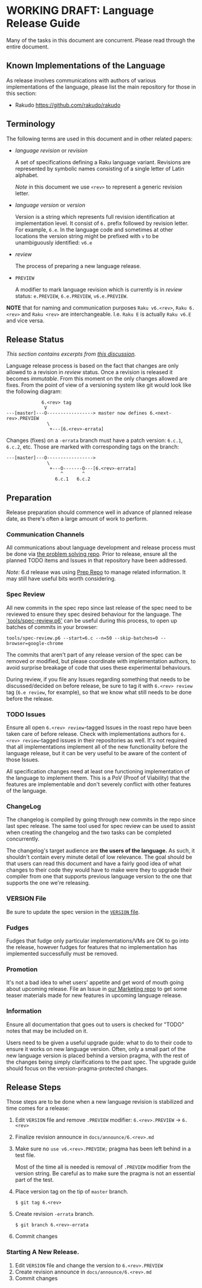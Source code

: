 # WORKING DRAFT: Language Release Guide

Many of the tasks in this document are concurrent. Please read through the entire document.

## Known Implementations of the Language

As release involves communications with authors of various implementations of the language,
please list the main repository for those in this section:

* Rakudo https://github.com/rakudo/rakudo

## Terminology

The following terms are used in this document and in other related papers:

- _language revision_ or _revision_

  A set of specifications defining a Raku language variant. Revisions are represented by symbolic names consisting of
  a single letter of Latin alphabet.

  _Note_ in this document we use `<rev>` to represent a generic revision letter.

- _language version_ or _version_

  Version is a string which represents full revision identification at implementation level. It consist of `6.` prefix
  followed by revision letter. For example, `6.e`. In the language code and sometimes at other locations the version
  string might be prefixed with `v` to be unambiguously identified: `v6.e`

- _review_

   The process of preparing a new language release.

- `PREVIEW`

   A modifier to mark language revision which is currently is in _review_ status: `e.PREVIEW`, `6.e.PREVIEW`,
   `v6.e.PREVIEW`.

**NOTE** that for naming and communication purposes `Raku v6.<rev>`, `Raku 6.<rev>` and `Raku <rev>` are
interchangeable. I.e. `Raku E` is actually `Raku v6.E` and vice versa.

## Release Status

_This section contains excerpts from [this discussion](https://github.com/perl6/problem-solving/issues/31)._

Language release process is based on the fact that changes are only allowed to a revision in _review_ status. Once a
revision is released it becomes _immutable_. From this moment on the only changes allowed are fixes. From the point of
view of a versioning system like git would look like the following diagram:

```
             6.<rev> tag
              V
---[master]---O-----------------> master now defines 6.<next-rev>.PREVIEW
               \
                +---[6.<rev>-errata]
```

Changes (fixes) on a `-errata` branch must have a patch version: `6.c.1`, `6.c.2`, etc. Those are marked with
corresponding tags on the branch:

```
---[master]---O----------------->
               \
                +---O-------O---[6.<rev>-errata]
                    ^       ^
                  6.c.1   6.c.2
```

## Preparation

Release preparation should commence well in advance of planned release date, as there's often a large amount of work to
perform.

### Communication Channels

All communications about language development and release process must be done via
[the problem solving repo](https://github.com/perl6/problem-solving). Prior to release, ensure
all the planned TODO items and Issues in that repository have been addressed.

_Note:_ 6.d release was using [Prep Repo](https://github.com/perl6/6.d-prep) to manage related
information. It may still have useful bits worth considering.

### Spec Review

All new commits in the spec repo since last release of the spec need to be reviewed to ensure
they spec desired behaviour for the language. The [`tools/spec-review.p6'](tools/spec-review.p6)
can be useful during this process, to open up batches of commits in your browser:

    tools/spec-review.p6 --start=6.c --n=50 --skip-batches=0 --browser=google-chrome

The commits that aren't part of any release version of the spec can be removed or modified, but
please coordinate with implementation authors, to avoid surprise breakage of code that uses these
experimental behaviours.

During review, if you file any Issues regarding something that needs to be discussed/decided on before release, be sure
to tag it with `6.<rev> review` tag (`6.e review`, for example), so that we know what still needs to be done before the
release.

### TODO Issues

Ensure all open `6.<rev> review`-tagged Issues in the roast repo have been taken care of before release.
Check with implementations authors for `6.<rev> review`-tagged issues in their repositories as well.
It's not required that all implementations implement all of the new functionality before the
language release, but it can be very useful to be aware of the content of those Issues.

All specification changes need at least one functioning implementation of the language to
implement them. This is a PoV (Proof of Viability) that the features are implementable and don't
severely conflict with other features of the language.

### ChangeLog

The changelog is compiled by going through new commits in the repo since last spec release.
The same tool used for spec review can be used to assist when creating the changelog and the two
tasks can be completed concurrently.

The changelog's target audience are **the users of the language.** As such, it shouldn't contain
every minute detail of low relevance. The goal should be that users can read this document and
have a fairly good idea of what changes to their code they would have to make were they to upgrade
their compiler from one that supports previous language version to the one that supports the
one we're releasing.

### VERSION File

Be sure to update the spec version in the [`VERSION` file](https://github.com/perl6/roast/blob/master/VERSION).

### Fudges

Fudges that fudge only particular implementations/VMs are OK to go into the release, however
fudges for features that no implementation has implemented successfully must be removed.

### Promotion

It's not a bad idea to whet users' appetite and get word of mouth going about upcoming release.
File an Issue in [our Marketing repo](https://github.com/perl6/marketing) to get some teaser
materials made for new features in upcoming language release.

### Information

Ensure all documentation that goes out to users is checked for "TODO" notes
that may be included on it.

Users need to be given a useful upgrade guide: what to do to their code to
ensure it works on new language version. Often, only a small part of the
new language version is placed behind a version pragma, with the rest of the
changes being simply clarifications to the past spec. The upgrade guide should
focus on the version-pragma-protected changes.

## Release Steps

Those steps are to be done when a new language revision is stabilized and time comes for a release:

1. Edit `VERSION` file and remove `.PREVIEW` modifier: `6.<rev>.PREVIEW` -> `6.<rev>`
1. Finalize revision announce in `docs/announce/6.<rev>.md`
1. Make sure no `use v6.<rev>.PREVIEW;` pragma has been left behind in a test file.

   Most of the time all is needed is removal of `.PREVIEW` modifier from the version string. Be careful as to make sure
   the pragma is not an essential part of the test.

1. Place version tag on the tip of `master` branch.

   ```
   $ git tag 6.<rev>
   ```
1. Create revision `-errata` branch.

   ```
   $ git branch 6.<rev>-errata
   ```

1. Commit changes

### Starting A New Release.

1. Edit `VERSION` file and change the version to `6.<rev>.PREVIEW`
1. Create revision announce in `docs/announce/6.<rev>.md`
1. Commit changes
